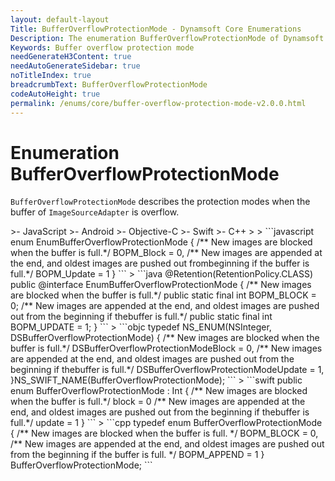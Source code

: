 ```yaml
---
layout: default-layout
Title: BufferOverflowProtectionMode - Dynamsoft Core Enumerations
Description: The enumeration BufferOverflowProtectionMode of Dynamsoft Core describes the protection modes when the buffer of ImageSourceAdapter is overflow.
Keywords: Buffer overflow protection mode 
needGenerateH3Content: true
needAutoGenerateSidebar: true
noTitleIndex: true
breadcrumbText: BufferOverflowProtectionMode
codeAutoHeight: true
permalink: /enums/core/buffer-overflow-protection-mode-v2.0.0.html
---
```


# Enumeration BufferOverflowProtectionMode

`BufferOverflowProtectionMode` describes the protection modes when the buffer of `ImageSourceAdapter` is overflow.

<div class="sample-code-prefix template2"></div>
   >- JavaScript
   >- Android
   >- Objective-C
   >- Swift
   >- C++
   >
>
```javascript
enum EnumBufferOverflowProtectionMode {
   /** New images are blocked when the buffer is full.*/
   BOPM_Block = 0,
   /** New images are appended at the end, and oldest images are pushed out frombeginning if the buffer is full.*/
   BOPM_Update = 1
}
```
>
```java
@Retention(RetentionPolicy.CLASS)
public @interface EnumBufferOverflowProtectionMode
{
   /** New images are blocked when the buffer is full.*/
   public static final int BOPM_BLOCK = 0;
   /** New images are appended at the end, and oldest images are pushed out from the beginning if thebuffer is full.*/
   public static final int BOPM_UPDATE = 1;
}
```
>
```objc
typedef NS_ENUM(NSInteger, DSBufferOverflowProtectionMode)
{
   /** New images are blocked when the buffer is full.*/
   DSBufferOverflowProtectionModeBlock = 0,
   /** New images are appended at the end, and oldest images are pushed out from the beginning if thebuffer is full.*/
   DSBufferOverflowProtectionModeUpdate = 1,
}NS_SWIFT_NAME(BufferOverflowProtectionMode);
```
>
```swift
public enum BufferOverflowProtectionMode : Int
{
   /** New images are blocked when the buffer is full.*/
   block = 0
   /** New images are appended at the end, and oldest images are pushed out from the beginning if thebuffer is full.*/
   update = 1
}
```
>
```cpp
typedef enum BufferOverflowProtectionMode
{
   /** New images are blocked when the buffer is full. */
   BOPM_BLOCK = 0,
   /** New images are appended at the end, and oldest images are pushed out from the beginning if the buffer is full. */
   BOPM_APPEND = 1
} BufferOverflowProtectionMode;
```
